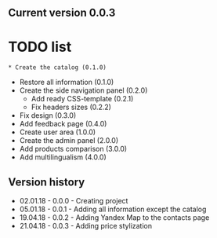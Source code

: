 ## Current version 0.0.3

# TODO list
    * Create the catalog (0.1.0)
  * Restore all information (0.1.0)
  * Create the side navigation panel (0.2.0)
    * Add ready CSS-template (0.2.1)
    * Fix headers sizes (0.2.2)
  * Fix design (0.3.0)
  * Add feedback page (0.4.0)
* Create user area (1.0.0)
* Create the admin panel (2.0.0)
* Add products comparison (3.0.0)
* Add multilingualism (4.0.0)

## Version history
* 02.01.18 - 0.0.0 - Creating project
* 05.01.18 - 0.0.1 - Adding all information except the catalog
* 19.04.18 - 0.0.2 - Adding Yandex Map to the contacts page 
* 21.04.18 - 0.0.3 - Adding price stylization
